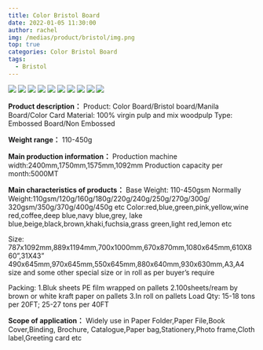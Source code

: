```yaml
---
title: Color Bristol Board
date: 2022-01-05 11:30:00
author: rachel
img: /medias/product/bristol/img.png
top: true
categories: Color Bristol Board
tags:
  - Bristol
---
```


![](/medias/product/bristol/img.png)
![](/medias/product/bristol/img_1.png)
![](/medias/product/bristol/img_2.png)
![](/medias/product/bristol/img_3.png)
![](/medias/product/bristol/img_4.png)
![](/medias/product/bristol/img_5.png)
![](/medias/product/bristol/img_6.png)
![](/medias/product/bristol/img_7.png)
![](/medias/product/bristol/img_8.png)
![](/medias/product/bristol/img_9.png)



**Product description：**
Product:  Color Board/Bristol board/Manila Board/Color Card
Material: 100% virgin pulp and mix woodpulp
Type: Embossed Board/Non Embossed


**Weight range：**
110-450g


**Main production information：**
Production machine width:2400mm,1750mm,1575mm,1092mm
Production capacity per month:5000MT


**Main characteristics of products：**
Base Weight: 110-450gsm
Normally Weight:110gsm/120g/160g/180g/220g/240g/250g/270g/300g/
320gsm/350g/370g/400g/450g etc
Color:red,blue,green,pink,yellow,wine red,coffee,deep blue,navy blue,grey,
lake blue,beige,black,brown,khaki,fuchsia,grass green,light red,lemon etc

Size: 787x1092mm,889x1194mm,700x1000mm,670x870mm,1080x645mm,610X860”,31X43”
490x645mm,970x645mm,550x645mm,880x640mm,930x630mm,A3,A4 size and some other special size or in roll as per buyer’s require

Packing: 1.Bluk sheets PE film wrapped on pallets
2.100sheets/ream by brown or white kraft paper on pallets
3.In roll on pallets
Load Qty: 15-18 tons per 20FT;  25-27 tons per 40FT


**Scope of application：**
Widely use in Paper Folder,Paper File,Book Cover,Binding, Brochure, Catalogue,Paper bag,Stationery,Photo frame,Cloth label,Greeting card etc
